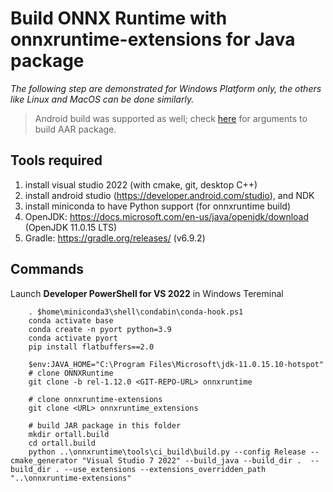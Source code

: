 # Build ONNX Runtime with onnxruntime-extensions for Java package

*The following step are demonstrated for Windows Platform only, the others like Linux and MacOS can be done similarly.*

> Android build was supported as well; check [here](https://onnxruntime.ai/docs/build/android.html#cross-compiling-on-windows) for arguments to build AAR package.

## Tools required
1. install visual studio 2022 (with cmake, git, desktop C++)
2. install android studio (https://developer.android.com/studio), and NDK
3. install miniconda to have Python support (for onnxruntime build)
4. OpenJDK: https://docs.microsoft.com/en-us/java/openjdk/download
		(OpenJDK 11.0.15 LTS)
5. Gradle: https://gradle.org/releases/
		(v6.9.2)

## Commands
Launch **Developer PowerShell for VS 2022** in Windows Tereminal
```
    . $home\miniconda3\shell\condabin\conda-hook.ps1
	conda activate base 
	conda create -n pyort python=3.9
	conda activate pyort
	pip install flatbuffers==2.0

	$env:JAVA_HOME="C:\Program Files\Microsoft\jdk-11.0.15.10-hotspot"
	# clone ONNXRuntime
	git clone -b rel-1.12.0 <GIT-REPO-URL> onnxruntime

	# clone onnxruntime-extensions
	git clone <URL> onnxruntime_extensions

    # build JAR package in this folder
    mkdir ortall.build
	cd ortall.build
	python ..\onnxruntime\tools\ci_build\build.py --config Release --cmake_generator "Visual Studio 7 2022" --build_java --build_dir .  --build_dir . --use_extensions --extensions_overridden_path "..\onnxruntime-extensions"
```
